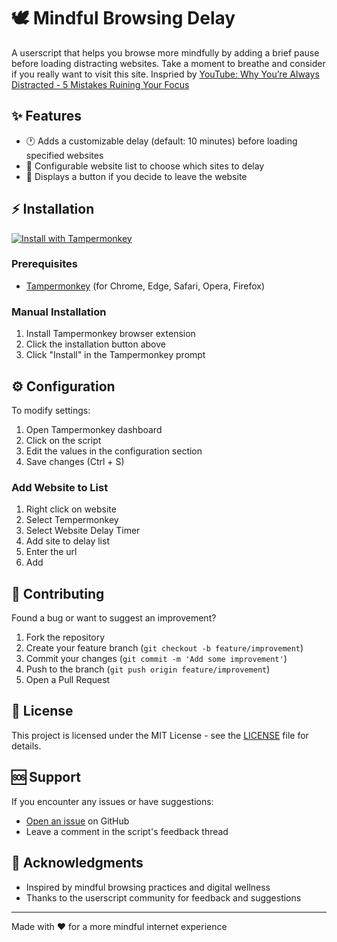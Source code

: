 # 🕊️ Mindful Browsing Delay

A userscript that helps you browse more mindfully by adding a brief pause before loading distracting websites. Take a moment to breathe and consider if you really want to visit this site.
Inspried by [YouTube: Why You’re Always Distracted - 5 Mistakes Ruining Your Focus](https://www.youtube.com/watch?v=5Rqiba5mqLk)

## ✨ Features

- 🕐 Adds a customizable delay (default: 10 minutes) before loading specified websites
- 🎯 Configurable website list to choose which sites to delay
- 💭 Displays a button if you decide to leave the website

## ⚡ Installation

[![Install with Tampermonkey](https://img.shields.io/badge/Install%20with-Tampermonkey-00485B.svg)](website_delay_timer.user.js)

### Prerequisites

- [Tampermonkey](https://www.tampermonkey.net/) (for Chrome, Edge, Safari, Opera, Firefox)

### Manual Installation

1. Install Tampermonkey browser extension
2. Click the installation button above
3. Click "Install" in the Tampermonkey prompt

## ⚙️ Configuration

To modify settings:
1. Open Tampermonkey dashboard
2. Click on the script
3. Edit the values in the configuration section
4. Save changes (Ctrl + S)

### Add Website to List

1. Right click on website
2. Select Tempermonkey
3. Select Website Delay Timer
4. Add site to delay list
5. Enter the url
6. Add

## 🤝 Contributing

Found a bug or want to suggest an improvement?

1. Fork the repository
2. Create your feature branch (`git checkout -b feature/improvement`)
3. Commit your changes (`git commit -m 'Add some improvement'`)
4. Push to the branch (`git push origin feature/improvement`)
5. Open a Pull Request

## 📝 License

This project is licensed under the MIT License - see the [LICENSE](LICENSE) file for details.

## 🆘 Support

If you encounter any issues or have suggestions:
- [Open an issue](../../issues/new) on GitHub
- Leave a comment in the script's feedback thread

## 🙏 Acknowledgments

- Inspired by mindful browsing practices and digital wellness
- Thanks to the userscript community for feedback and suggestions

---

Made with ❤️ for a more mindful internet experience
